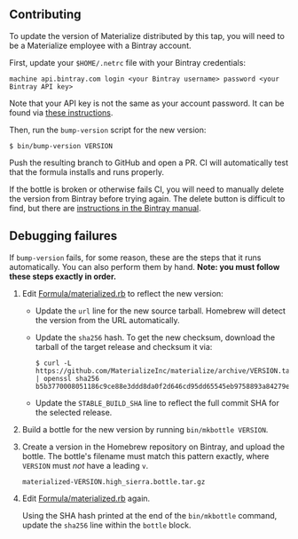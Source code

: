 ## Contributing

To update the version of Materialize distributed by this tap, you will need
to be a Materialize employee with a Bintray account.

First, update your `$HOME/.netrc` file with your Bintray credentials:

```
machine api.bintray.com login <your Bintray username> password <your Bintray API key>
```

Note that your API key is not the same as your account password. It can be found
via [these instructions][bintray-api-key].

Then, run the `bump-version` script for the new version:

```shell
$ bin/bump-version VERSION
```

Push the resulting branch to GitHub and open a PR. CI will automatically test
that the formula installs and runs properly.

If the bottle is broken or otherwise fails CI, you will need to manually delete
the version from Bintray before trying again. The delete button is difficult to
find, but there are [instructions in the Bintray manual][bintray-delete].

## Debugging failures

If `bump-version` fails, for some reason, these are the steps that it runs
automatically. You can also perform them by hand. **Note: you must follow these
steps exactly in order.**

1. Edit [Formula/materialized.rb](Formula/materialized.rb) to reflect the new
   version:

    * Update the `url` line for the new source tarball. Homebrew will detect the
      version from the URL automatically.

    * Update the `sha256` hash. To get the new checksum, download the tarball of
      the target release and checksum it via:

      ```shell
      $ curl -L https://github.com/MaterializeInc/materialize/archive/VERSION.tar.gz | openssl sha256
      b5b3770008051186c9ce88e3ddd8da0f2d646cd95dd65545eb9758893a84279e
      ```

    * Update the `STABLE_BUILD_SHA` line to reflect the full commit SHA for the
      selected release.

2. Build a bottle for the new version by running `bin/mkbottle VERSION`.

3. Create a version in the Homebrew repository on Bintray, and upload the
   bottle. The bottle's filename must match this pattern exactly, where
   `VERSION` must *not* have a leading `v`.

   ```
   materialized-VERSION.high_sierra.bottle.tar.gz
   ```

3. Edit [Formula/materialized.rb](Formula/materialized.rb) again.

   Using the SHA hash printed at the end of the `bin/mkbottle` command, update
   the `sha256` line within the `bottle` block.

[bintray-api-key]: https://www.jfrog.com/confluence/display/BT/Uploading#Uploading-GettingyourAPIKey
[bintray-delete]: https://www.jfrog.com/confluence/display/BT/Managing+Uploaded+Content#ManagingUploadedContent-DeletingContent

